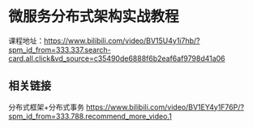 # 微服务分布式架构实战教程

课程地址：https://www.bilibili.com/video/BV15U4y1i7hb/?spm_id_from=333.337.search-card.all.click&vd_source=c35490de6888f6b2eaf6af9798d41a06



## 相关链接

分布式框架+分布式事务
https://www.bilibili.com/video/BV1EY4y1F76P/?spm_id_from=333.788.recommend_more_video.1